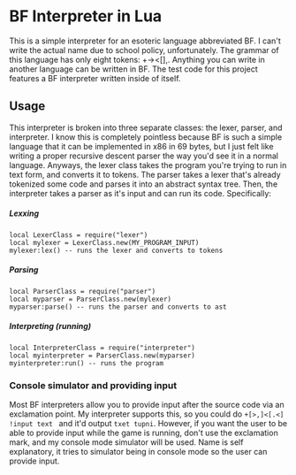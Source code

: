
# BF Interpreter in Lua
This is a simple interpreter for an esoteric language abbreviated BF. I can't write the actual name due to school policy, unfortunately.
The grammar of this language has only eight tokens: +-><[],.
Anything you can write in another language can be written in BF. The test code for this project features a BF interpreter written inside of itself.

## Usage
This interpreter is broken into three separate classes: the lexer, parser, and interpreter. I know this is completely pointless because BF is such a simple language that it can be implemented in x86 in 69 bytes, but I just felt like writing a proper recursive descent parser the way you'd see it in a normal language.
Anyways, the lexer class takes the program you're trying to run in text form, and converts it to tokens. The parser takes a lexer that's already tokenized some code and parses it into an abstract syntax tree. Then, the interpreter takes a parser as it's input and can run its code.
Specifically:
##### Lexxing
```
local LexerClass = require("lexer")
local mylexer = LexerClass.new(MY_PROGRAM_INPUT)
mylexer:lex() -- runs the lexer and converts to tokens
```
##### Parsing
```
local ParserClass = require("parser")
local myparser = ParserClass.new(mylexer)
myparser:parse() -- runs the parser and converts to ast
```
##### Interpreting (running)
```
local InterpreterClass = require("interpreter")
local myinterpreter = ParserClass.new(myparser)
myinterpreter:run() -- runs the program
```
### Console simulator and providing input
Most BF interpreters allow you to provide input after the source code via an exclamation point. My interpreter supports this, so you could do ``+[>,]<[.<] !input text `` and it'd output ``txet tupni``.
However, if you want the user to be able to provide input while the game is running, don't use the exclamation mark, and my console mode simulator will be used. Name is self explanatory, it tries to simulator being in console mode so the user can provide input.
